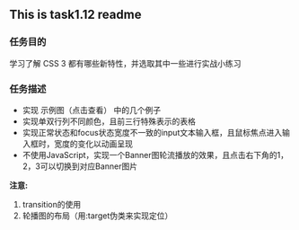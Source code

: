 ## This is task1.12 readme
### 任务目的
学习了解 CSS 3 都有哪些新特性，并选取其中一些进行实战小练习
### 任务描述
- 实现 示例图（点击查看） 中的几个例子
- 实现单双行列不同颜色，且前三行特殊表示的表格
- 实现正常状态和focus状态宽度不一致的input文本输入框，且鼠标焦点进入输入框时，宽度的变化以动画呈现
- 不使用JavaScript，实现一个Banner图轮流播放的效果，且点击右下角的1，2，3可以切换到对应Banner图片

**注意:**    

1. transition的使用
2. 轮播图的布局（用:target伪类来实现定位）
